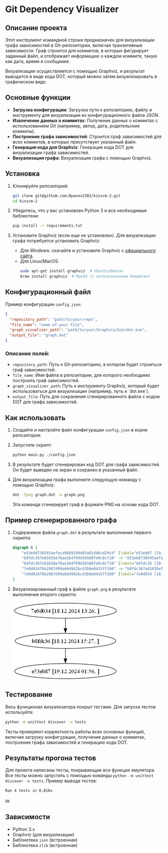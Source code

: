 # Git Dependency Visualizer

## Описание проекта

Этот инструмент командной строки предназначен для визуализации графа зависимостей в Git-репозитории, включая транзитивные зависимости. Граф строится для коммитов, в которых фигурирует заданный файл, и отображает информацию о каждом коммите, такую как дата, время и сообщение.

Визуализация осуществляется с помощью Graphviz, и результат выводится в виде кода DOT, который можно затем визуализировать в графическом виде.

## Основные функции

- **Загрузка конфигурации**: Загрузка пути к репозиторию, файлу и инструменту для визуализации из конфигурационного файла JSON.
- **Извлечение данных о коммитах**: Получение данных о коммитах с использованием Git (например, автор, дата, родительские коммиты).
- **Построение графа зависимостей**: Строится граф зависимостей для всех коммитов, в которых присутствует указанный файл.
- **Генерация кода для Graphviz**: Генерация кода DOT для визуализации графа зависимостей.
- **Визуализация графа**: Визуализация графа с помощью Graphviz.

## Установка

1. Клонируйте репозиторий:
   ```bash
   git clone git@github.com:Dpanov2302/kisscm-2.git
   cd kisscm-2
   ```

2. Убедитесь, что у вас установлен Python 3 и все необходимые библиотеки:
   ```bash
   pip install -r requirements.txt
   ```

3. Установите Graphviz (если еще не установлен). Для визуализации графа потребуется установить Graphviz:
   - Для Windows: скачайте и установите Graphviz с [официального сайта](https://graphviz.gitlab.io/download/).
   - Для Linux/MacOS:
     ```bash
     sudo apt-get install graphviz  # Ubuntu/Debian
     brew install graphviz  # MacOS (с использованием Homebrew)
     ```

## Конфигурационный файл

Пример конфигурации `config.json`:

```json
{
  "repository_path": "path/to/your/repo",
  "file_name": "name-of-your-file",
  "graph_visualizer_path": "path/to/your/Graphviz/bin/dot.exe",
  "output_file": "graph.dot"
}
```

### Описание полей:

- `repository_path`: Путь к Git-репозиторию, в котором будет строиться граф зависимостей.
- `file_name`: Имя файла в репозитории, для которого необходимо построить граф зависимостей.
- `graph_visualizer_path`: Путь к инструменту Graphviz, который будет использоваться для визуализации (например, путь к \`dot.exe\`).
- `output_file`: Путь для сохранения сгенерированного файла с кодом DOT для графа зависимостей.

## Как использовать

1. Создайте и настройте файл конфигурации `config.json` в корне репозитория.
2. Запустите скрипт:

   ```bash
   python main.py ./config.json
   ```

3. В результате будет сгенерирован код DOT для графа зависимостей. Он будет выведен на экран и сохранен в указанный файл.

4. Для визуализации графа выполните следующую команду с помощью Graphviz:

   ```bash
   dot -Tpng graph.dot -o graph.png
   ```

   Эта команда сгенерирует граф в формате PNG на основе кода DOT.

## Пример сгенерированного графа

1. Содержимое файла `graph.dot` в результате выполнения первого скрипта:

   ```dot
   digraph G {
       "e53eb8730545aefaca86092d9403a01d46cd29c9" [label="e53eb87 [19.12.2024 01:56, ]"];
       "b8fdc367e8183be76ae164799d3b580fe9c8cf18" -> "e53eb8730545aefaca86092d9403a01d46cd29c9";
       "b8fdc367e8183be76ae164799d3b580fe9c8cf18" [label="b8fdc36 [18.12.2024 15:27, ]"];
       "7e0d034fbb2987d99ab9d942bcd3b0e0415ff1b0" -> "b8fdc367e8183be76ae164799d3b580fe9c8cf18";
       "7e0d034fbb2987d99ab9d942bcd3b0e0415ff1b0" [label="7e0d034 [18.12.2024 13:26, ]"];
   }
   ```

2. Визуализированный граф в файле `graph.png` в результате выполнения второго скрипта:

      ![img.png](img.png)

## Тестирование

Весь функционал визуализатора покрыт тестами. Для запуска тестов используйте:

```bash
python -m unittest discover -s tests
```

Тесты проверяют корректность работы всех основных функций, включая загрузку конфигурации, получение данных о коммитах, построение графа зависимостей и генерацию кода DOT.

## Результаты прогона тестов

Для проекта написаны тесты, покрывающие все функции эмулятора. Все тесты можно запустить с помощью команды `python -m unittest discover -s tests`. Пример вывода тестов:

```bash
Ran 4 tests in 0.016s

OK
```

## Зависимости

- Python 3.x
- Graphviz (для визуализации)
- Библиотека `json` (встроенная)
- Библиотека `zlib` (встроенная)
